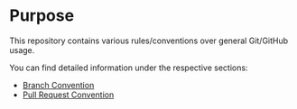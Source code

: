 # Purpose
This repository contains various rules/conventions over general Git/GitHub usage.

You can find detailed information under the respective sections:
- [Branch Convention](./branch)
- [Pull Request Convention](./pr)
